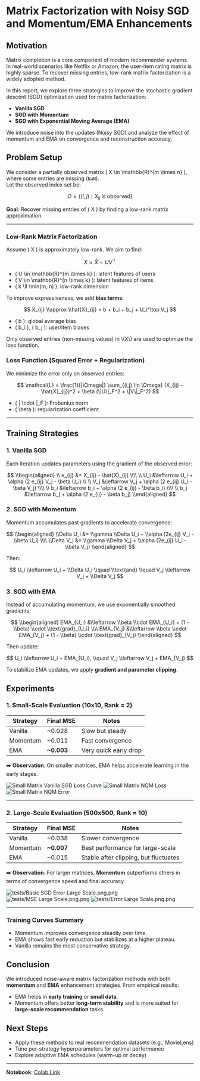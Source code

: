# Matrix Factorization with Noisy SGD and Momentum/EMA Enhancements

## Motivation

Matrix completion is a core component of modern recommender systems. In real-world scenarios like Netflix or Amazon, the user-item rating matrix is highly sparse. To recover missing entries, low-rank matrix factorization is a widely adopted method.

In this report, we explore three strategies to improve the stochastic gradient descent (SGD) optimization used for matrix factorization:

- **Vanilla SGD**
- **SGD with Momentum**
- **SGD with Exponential Moving Average (EMA)**

We introduce noise into the updates (Noisy SGD) and analyze the effect of momentum and EMA on convergence and reconstruction accuracy.

## Problem Setup


We consider a partially observed matrix \( X \in \mathbb{R}^{m \times n} \), where some entries are missing (`NaN`).  
Let the observed index set be:

$$
\Omega = \{(i, j) \mid X_{ij} \text{ is observed}\}
$$

**Goal**: Recover missing entries of \( X \) by finding a low-rank matrix approximation.

---
 ### Low-Rank Matrix Factorization

Assume \( X \) is approximately low-rank. We aim to find:

$$
X \approx \hat{X} = U V^\top
$$

- \( U \in \mathbb{R}^{m \times k} \): latent features of users  
- \( V \in \mathbb{R}^{n \times k} \): latent features of items  
- \( k \ll \min(m, n) \): low-rank dimension

To improve expressiveness, we add **bias terms**:

$$
X_{ij} \\approx \\hat{X}_{ij} = b + b_i + b_j + U_i^\top V_j
$$

- \( b \): global average bias  
- \( b_i \), \( b_j \): user/item biases

Only observed entries (non-missing values) in \\(X\\) are used to optimize the loss function.

### Loss Function (Squared Error + Regularization)

We minimize the error only on observed entries:

$$
\mathcal{L} = \frac{1}{|\Omega|} \sum_{(i,j) \in \Omega} (X_{ij} - \hat{X}_{ij})^2 + \beta (\|U\|_F^2 + \|V\|_F^2)
$$

- \( \| \cdot \|_F \): Frobenius norm  
- \( \beta \): regularization coefficient

---

## Training Strategies

### 1. Vanilla SGD

Each iteration updates parameters using the gradient of the observed error:

$$
\\begin{aligned}
\\ e_{ij} &= X_{ij} - \hat{X}_{ij} \\\\
\\ U_i &\leftarrow U_i + \alpha (2 e_{ij} V_j - \beta U_i) \\
\\ V_j &\leftarrow V_j + \alpha (2 e_{ij} U_i - \beta V_j) \\\\
\\ b_i &\leftarrow b_i + \alpha (2 e_{ij} - \beta b_i) \\\\
\\ b_j &\leftarrow b_j + \alpha (2 e_{ij} - \beta b_j)
\\end{aligned}
$$

### 2. SGD with Momentum

Momentum accumulates past gradients to accelerate convergence:

$$
\\begin{aligned}
\\Delta U_i &= \\gamma \\Delta U_i + \\alpha (2e_{ij} V_j - \\beta U_i) \\\\
\\Delta V_j &= \\gamma \\Delta V_j + \\alpha (2e_{ij} U_i - \\beta V_j)
\\end{aligned}
$$

Then:

$$
U_i \\leftarrow U_i + \\Delta U_i \\quad \\text{and} \\quad V_j \\leftarrow V_j + \\Delta V_j
$$

### 3. SGD with EMA

Instead of accumulating momentum, we use exponentially smoothed gradients:

$$
\\begin{aligned}
EMA_{U_i} &\\leftarrow \\beta \\cdot EMA_{U_i} + (1 - \\beta) \\cdot \\text{grad}_{U_i} \\\\
EMA_{V_j} &\\leftarrow \\beta \\cdot EMA_{V_j} + (1 - \\beta) \\cdot \\text{grad}_{V_j}
\\end{aligned}
$$

Then update:

$$
U_i \\leftarrow U_i + EMA_{U_i}, \\quad V_j \\leftarrow V_j + EMA_{V_j}
$$

To stabilize EMA updates, we apply **gradient and parameter clipping**.

## Experiments

### 1. Small-Scale Evaluation (10x10, Rank = 2)

| Strategy | Final MSE   | Notes                 |
| -------- | ----------- | --------------------- |
| Vanilla  | ~0.028      | Slow but steady       |
| Momentum | ~0.011      | Fast convergence      |
| EMA      | **~0.003**  | Very quick early drop |

➡️ **Observation**: On smaller matrices, EMA helps accelerate learning in the early stages.

![Small Matrix Vanilla SGD Loss Curve](https://github.com/Lexaun-chen/STAT-4830-Group-Project/blob/main/tests/Basic%20SGD%20Error%20Small%20Scale.png.png?raw=true)
![Small Matrix NQM Loss](https://github.com/Lexaun-chen/STAT-4830-Group-Project/blob/main/tests/MSE%20Small%20Scale.png.png?raw=true)
![Small Matrix NQM Error](https://github.com/Lexaun-chen/STAT-4830-Group-Project/blob/main/tests/Error%20Small%20Scale.png.png?raw=true)

---

### 2. Large-Scale Evaluation (500x500, Rank = 10)

| Strategy | Final MSE   | Notes                                 |
| -------- | ----------- | ------------------------------------- |
| Vanilla  | ~0.038      | Slower convergence                    |
| Momentum | **~0.007**  | Best performance for large-scale      |
| EMA      | ~0.015      | Stable after clipping, but fluctuates |

➡️ **Observation**: For larger matrices, **Momentum** outperforms others in terms of convergence speed and final accuracy.

![tests/Basic SGD Error Large Scale.png.png](https://github.com/Lexaun-chen/STAT-4830-Group-Project/blob/main/tests/Basic%20SGD%20Error%20Large%20Scale.png.png?raw=true)
![tests/MSE Large Scale.png.png](https://github.com/Lexaun-chen/STAT-4830-Group-Project/blob/main/tests/MSE%20Large%20Scale.png.png?raw=true)
![tests/Error Large Scale.png.png](https://github.com/Lexaun-chen/STAT-4830-Group-Project/blob/main/tests/Error%20Large%20Scale.png.png?raw=true)

---

### Training Curves Summary

- Momentum improves convergence steadily over time.
- EMA shows fast early reduction but stabilizes at a higher plateau.
- Vanilla remains the most conservative strategy.

## Conclusion

We introduced noise-aware matrix factorization methods with both **momentum** and **EMA** enhancement strategies. From empirical results:

- EMA helps in **early training** or **small data**.
- Momentum offers better **long-term stability** and is more suited for **large-scale recommendation** tasks.

## Next Steps

- Apply these methods to real recommendation datasets (e.g., MovieLens)
- Tune per-strategy hyperparameters for optimal performance
- Explore adaptive EMA schedules (warm-up or decay)

---

**Notebook**: [Colab Link](https://colab.research.google.com/drive/1AZWJ9Za3fyonyTNOJA_B9gg6jDu9Bi81)

